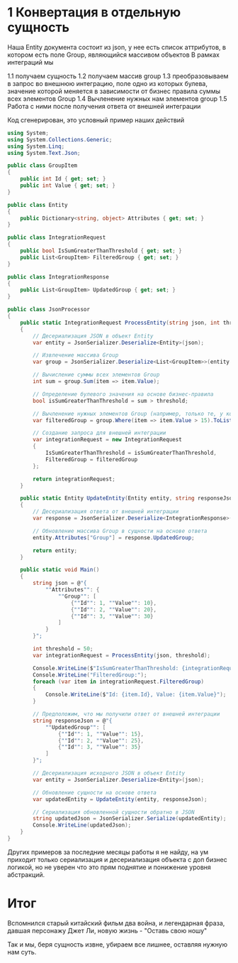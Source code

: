 # 1 Конвертация в отдельную сущность

Наша Entity документа состоит из json, у нее есть список аттрибутов, в котором есть поле Group, являющийся массивом объектов
В рамках интеграций мы

1.1 получаем сущность
1.2 получаем массив group
1.3 преобразовываем в запрос во внешнюю интеграцию, поле одно из которых булева, значение которой меняется в зависимости от бизнес правила суммы всех элементов Group 
1.4 Вычленение нужных нам элементов group
1.5 Работа с ними после получения ответа от внешней интеграции

Код сгенерирован, это условный пример наших действий
```cs
using System;
using System.Collections.Generic;
using System.Linq;
using System.Text.Json;

public class GroupItem
{
    public int Id { get; set; }
    public int Value { get; set; }
}

public class Entity
{
    public Dictionary<string, object> Attributes { get; set; }
}

public class IntegrationRequest
{
    public bool IsSumGreaterThanThreshold { get; set; }
    public List<GroupItem> FilteredGroup { get; set; }
}

public class IntegrationResponse
{
    public List<GroupItem> UpdatedGroup { get; set; }
}

public class JsonProcessor
{
    public static IntegrationRequest ProcessEntity(string json, int threshold)
    {
        // Десериализация JSON в объект Entity
        var entity = JsonSerializer.Deserialize<Entity>(json);

        // Извлечение массива Group
        var group = JsonSerializer.Deserialize<List<GroupItem>>(entity.Attributes["Group"].ToString());

        // Вычисление суммы всех элементов Group
        int sum = group.Sum(item => item.Value);

        // Определение булевого значения на основе бизнес-правила
        bool isSumGreaterThanThreshold = sum > threshold;

        // Вычленение нужных элементов Group (например, только те, у которых Value > 15)
        var filteredGroup = group.Where(item => item.Value > 15).ToList();

        // Создание запроса для внешней интеграции
        var integrationRequest = new IntegrationRequest
        {
            IsSumGreaterThanThreshold = isSumGreaterThanThreshold,
            FilteredGroup = filteredGroup
        };

        return integrationRequest;
    }

    public static Entity UpdateEntity(Entity entity, string responseJson)
    {
        // Десериализация ответа от внешней интеграции
        var response = JsonSerializer.Deserialize<IntegrationResponse>(responseJson);

        // Обновление массива Group в сущности на основе ответа
        entity.Attributes["Group"] = response.UpdatedGroup;

        return entity;
    }

    public static void Main()
    {
        string json = @"{
            ""Attributes"": {
                ""Group"": [
                    {""Id"": 1, ""Value"": 10},
                    {""Id"": 2, ""Value"": 20},
                    {""Id"": 3, ""Value"": 30}
                ]
            }
        }";

        int threshold = 50;
        var integrationRequest = ProcessEntity(json, threshold);

        Console.WriteLine($"IsSumGreaterThanThreshold: {integrationRequest.IsSumGreaterThanThreshold}");
        Console.WriteLine("FilteredGroup:");
        foreach (var item in integrationRequest.FilteredGroup)
        {
            Console.WriteLine($"Id: {item.Id}, Value: {item.Value}");
        }

        // Предположим, что мы получили ответ от внешней интеграции
        string responseJson = @"{
            ""UpdatedGroup"": [
                {""Id"": 1, ""Value"": 15},
                {""Id"": 2, ""Value"": 25},
                {""Id"": 3, ""Value"": 35}
            ]
        }";

        // Десериализация исходного JSON в объект Entity
        var entity = JsonSerializer.Deserialize<Entity>(json);

        // Обновление сущности на основе ответа
        var updatedEntity = UpdateEntity(entity, responseJson);

        // Сериализация обновленной сущности обратно в JSON
        string updatedJson = JsonSerializer.Serialize(updatedEntity);
        Console.WriteLine(updatedJson);
    }
}

```

Других примеров за последние месяцы работы я не найду, на ум приходит только сериализация и десериализация объекта с доп бизнес логикой, но не уверен что это прям поднятие и понижение уровня абстракций.
# Итог
Вспомнился старый китайский фильм два война, и легендарная фраза, давшая персонажу Джет Ли, новую жизнь - "Оставь свою ношу"

Так и мы, беря сущность извне, убираем все лишнее, оставляя нужную нам суть.

